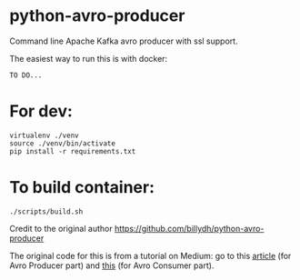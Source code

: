 # python-avro-producer

Command line Apache Kafka avro producer with ssl support.

The easiest way to run this is with docker:

```
TO DO...
```

# For dev:

```
virtualenv ./venv
source ./venv/bin/activate
pip install -r requirements.txt

```

# To build container:

```
./scripts/build.sh
```




Credit to the original author https://github.com/billydh/python-avro-producer

The original code for this is from a tutorial on Medium: go to this [article](https://medium.com/@billydharmawan/avro-producer-with-python-and-confluent-kafka-library-4a1a2ed91a24?source=friends_link&sk=b845dae5da1761d3a8c8f53d610eac33) (for Avro Producer part) and [this](https://medium.com/@billydharmawan/consume-messages-from-kafka-topic-using-python-and-avro-consumer-eda5aad64230?source=friends_link&sk=9d64b23845664a41710856270d81f36a) (for Avro Consumer part).  


